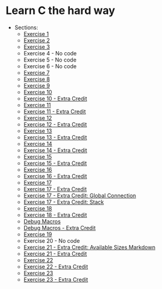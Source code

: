 # Learn C the hard way

- Sections:
  - [Exercise 1](ex1/ex1.c)
  - [Exercise 2](ex2/make.mak)
  - [Exercise 3](ex3/ex3.c)
  - Exercise 4 - No code
  - Exercise 5 - No code
  - Exercise 6 - No code
  - [Exercise 7](ex7/ex7.c)
  - [Exercise 8](ex8/ex8.c)
  - [Exercise 9](ex9/ex9.c)
  - [Exercise 10](ex10/ex10.c)
  - [Exercise 10 - Extra Credit](ex10_extra/ex10_extra.c)
  - [Exercise 11](ex11/ex11.c)
  - [Exercise 11 - Extra Credit](ex11_extra/ex11_extra.c)
  - [Exercise 12](ex12/ex12.c)
  - [Exercise 12 - Extra Credit](ex12_extra/ex12_extra.c)
  - [Exercise 13](ex13/ex13.c)
  - [Exercise 13 - Extra Credit](ex13_extra/ex13_extra.c)
  - [Exercise 14](ex14/ex14.c)
  - [Exercise 14 - Extra Credit](ex14_extra/ex14_extra.c)
  - [Exercise 15](ex15/ex15.c)
  - [Exercise 15 - Extra Credit](ex15_extra/ex15_extra.c)
  - [Exercise 16](ex16/ex16.c)
  - [Exercise 16 - Extra Credit](ex16_extra//ex16_extra.c)
  - [Exercise 17](ex17/ex17.c)
  - [Exercise 17 - Extra Credit](ex17_extra//ex17_extra.c)
  - [Exercise 17 - Extra Credit: Global Connection](ex17_extra_with_global_conn/ex17_extra_with_global_conn.c)
  - [Exercise 17 - Extra Credit: Stack](ex17_extra_stack/ex17_extra_stack.c)
  - [Exercise 18](ex18/ex18.c)
  - [Exercise 18 - Extra Credit](ex18_extra/ex18_extra.c)
  - [Debug Macros](debug_macros/dbg.h)
  - [Debug Macros - Extra Credit](debug_macros/dbg_extra.h)
  - [Exercise 19](ex19/ex19.c)
  - Exercise 20 - No code
  - [Exercise 21 - Extra Credit: Available Sizes Markdown](ex21/extra_credit_available_sizes.md)
  - [Exercise 21 - Extra Credit](ex21/extra_credit.c)
  - [Exercise 22](ex22/ex22_main.c)
  - [Exercise 22 - Extra Credit](ex22_extra/ex22_main_extra.c)
  - [Exercise 23](ex23/ex23.c)
  - [Exercise 23 - Extra Credit](ex23_extra/ex23_extra.c)
